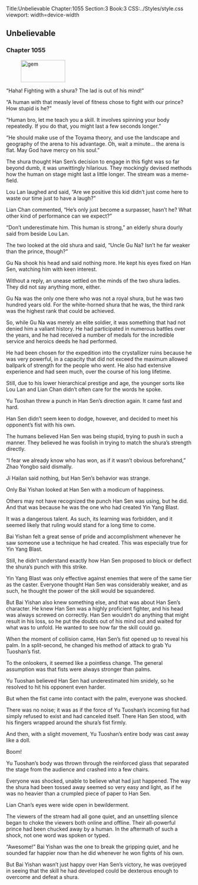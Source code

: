 Title:Unbelievable 
Chapter:1055 
Section:3 
Book:3 
CSS:../Styles/style.css 
viewport: width=device-width
  
## Unbelievable
### Chapter 1055
  
<figure>
	<img src="../Images/gem.gif" alt="gem" id="gem" width="120" height="60" />
</figure>
  

  
“Haha! Fighting with a shura? The lad is out of his mind!”

“A human with that measly level of fitness chose to fight with our prince? How stupid is he?”

“Human bro, let me teach you a skill. It involves spinning your body repeatedly. If you do that, you might last a few seconds longer.”

“He should make use of the Toyama theory, and use the landscape and geography of the arena to his advantage. Oh, wait a minute… the arena is flat. May God have mercy on his soul.”

The shura thought Han Sen’s decision to engage in this fight was so far beyond dumb, it was unwittingly hilarious. They mockingly devised methods how the human on stage might last a little longer. The stream was a meme-field.

Lou Lan laughed and said, “Are we positive this kid didn’t just come here to waste our time just to have a laugh?”

Lian Chan commented, “He’s only just become a surpasser, hasn’t he? What other kind of performance can we expect?”

“Don’t underestimate him. This human is strong,” an elderly shura dourly said from beside Lou Lan.

The two looked at the old shura and said, “Uncle Gu Na? Isn’t he far weaker than the prince, though?”

Gu Na shook his head and said nothing more. He kept his eyes fixed on Han Sen, watching him with keen interest.

Without a reply, an unease settled on the minds of the two shura ladies. They did not say anything more, either.

Gu Na was the only one there who was not a royal shura, but he was two hundred years old. For the white-horned shura that he was, the third rank was the highest rank that could be achieved.

So, while Gu Na was merely an elite soldier, it was something that had not denied him a valiant history. He had participated in numerous battles over the years, and he had received a number of medals for the incredible service and heroics deeds he had performed.

He had been chosen for the expedition into the crystallizer ruins because he was very powerful, in a capacity that did not exceed the maximum allowed ballpark of strength for the people who went. He also had extensive experience and had seen much, over the course of his long lifetime.

Still, due to his lower hierarchical prestige and age, the younger sorts like Lou Lan and Lian Chan didn’t often care for the words he spoke.

Yu Tuoshan threw a punch in Han Sen’s direction again. It came fast and hard.

Han Sen didn’t seem keen to dodge, however, and decided to meet his opponent’s fist with his own.

The humans believed Han Sen was being stupid, trying to push in such a manner. They believed he was foolish in trying to match the shura’s strength directly.

“I fear we already know who has won, as if it wasn’t obvious beforehand,” Zhao Yongbo said dismally.

Ji Hailan said nothing, but Han Sen’s behavior was strange.

Only Bai Yishan looked at Han Sen with a modicum of happiness.

Others may not have recognized the punch Han Sen was using, but he did. And that was because he was the one who had created Yin Yang Blast.

It was a dangerous talent. As such, its learning was forbidden, and it seemed likely that ruling would stand for a long time to come.

Bai Yishan felt a great sense of pride and accomplishment whenever he saw someone use a technique he had created. This was especially true for Yin Yang Blast.

Still, he didn’t understand exactly how Han Sen proposed to block or deflect the shura’s punch with this strike.

Yin Yang Blast was only effective against enemies that were of the same tier as the caster. Everyone thought Han Sen was considerably weaker, and as such, he thought the power of the skill would be squandered.

But Bai Yishan also knew something else, and that was about Han Sen’s character. He knew Han Sen was a highly proficient fighter, and his head was always screwed on correctly. Han Sen wouldn’t do anything that might result in his loss, so he put the doubts out of his mind out and waited for what was to unfold. He wanted to see how far the skill could go.

When the moment of collision came, Han Sen’s fist opened up to reveal his palm. In a split-second, he changed his method of attack to grab Yu Tuoshan’s fist.

To the onlookers, it seemed like a pointless change. The general assumption was that fists were always stronger than palms.

Yu Tuoshan believed Han Sen had underestimated him snidely, so he resolved to hit his opponent even harder.

But when the fist came into contact with the palm, everyone was shocked.

There was no noise; it was as if the force of Yu Tuoshan’s incoming fist had simply refused to exist and had canceled itself. There Han Sen stood, with his fingers wrapped around the shura’s fist firmly.

And then, with a slight movement, Yu Tuoshan’s entire body was cast away like a doll.

Boom!

Yu Tuoshan’s body was thrown through the reinforced glass that separated the stage from the audience and crashed into a few chairs.

Everyone was shocked, unable to believe what had just happened. The way the shura had been tossed away seemed so very easy and light, as if he was no heavier than a crumpled piece of paper to Han Sen.

Lian Chan’s eyes were wide open in bewilderment.

The viewers of the stream had all gone quiet, and an unsettling silence began to choke the viewers both online and offline. Their all-powerful prince had been chucked away by a human. In the aftermath of such a shock, not one word was spoken or typed.

“Awesome!” Bai Yishan was the one to break the gripping quiet, and he sounded far happier now than he did whenever he won fights of his own.

But Bai Yishan wasn’t just happy over Han Sen’s victory, he was overjoyed in seeing that the skill he had developed could be dexterous enough to overcome and defeat a shura.